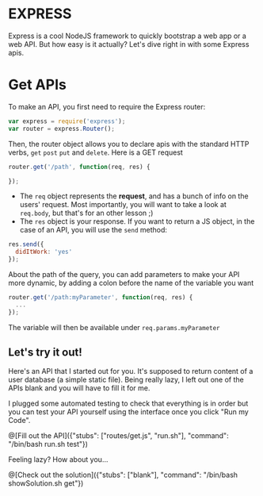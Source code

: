 # EXPRESS

Express is a cool NodeJS framework to quickly bootstrap a web app or a web API. But how easy is it actually? Let's dive right in with some Express apis.

# Get APIs

To make an API, you first need to require the Express router:

```javascript
var express = require('express');
var router = express.Router();
```

Then, the router object allows you to declare apis with the standard HTTP verbs, `get` `post` `put` and `delete`. Here is a GET request

```javascript
router.get('/path', function(req, res) {

});
```

* The `req` object represents the **request**, and has a bunch of info on the users' request. Most importantly, you will want to take a look at `req.body`, but that's for an other lesson ;)
* The `res` object is your response. If you want to return a JS object, in the case of an API, you will use the `send` method:

```javascript
res.send({
  didItWork: 'yes'
});

```

About the path of the query, you can add parameters to make your API more dynamic, by adding a colon before the name of the variable you want

```javascript
router.get('/path:myParameter', function(req, res) {
  ...
});
```

The variable will then be available under `req.params.myParameter`

## Let's try it out!

Here's an API that I started out for you. It's supposed to return content of a user database (a simple static file). Being really lazy, I left out one of the APIs blank and you will have to fill it for me.

I plugged some automated testing to check that everything is in order but you can test your API yourself using the interface once you click "Run my Code".

@[Fill out the API]({"stubs": ["routes/get.js", "run.sh"], "command": "/bin/bash run.sh test"})

Feeling lazy? How about you...

@[Check out the solution]({"stubs": ["blank"], "command": "/bin/bash showSolution.sh get"})
